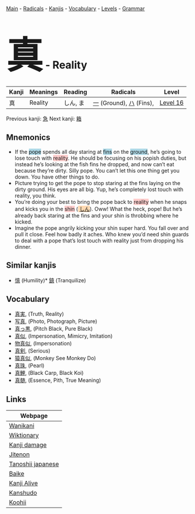 <style> bigfont {font-size: 100px}</style>
[Main](../README.md) -
[Radicals](../radicals.md) -
[Kanjis](../kanjis.md) -
[Vocabulary](../vocabulary.md) -
[Levels](../levels.md) -
[Grammar](../grammar.md)
# <bigfont> 真</bigfont> - Reality 

| Kanji | Meanings | Reading | Radicals | Level |
| --- | --- | --- | --- | --- |
| 真 | Reality | しん, ま | [一](../radicals/一.md) (Ground), [ハ](../radicals/ハ.md) (Fins),  | [Level 16](../levels/wk_level16.md) |

Previous kanji: [急](急.md) Next kanji: [箱](箱.md) 

## Mnemonics
 * If the <span style="background-color:#ADD8E6"> pope</span> spends all day staring at <span style="background-color:#ADD8E6"> fins</span> on the <span style="background-color:#ADD8E6"> ground</span>, he’s going to lose touch with <span style="background-color:#ffcccb"> reality</span>. He should be focusing on his popish duties, but instead he’s looking at the fish fins he dropped, and now can’t eat because they’re dirty. Silly pope. You can’t let this one thing get you down. You have other things to do.
* Picture trying to get the pope to stop staring at the fins laying on the dirty ground. His eyes are all big. Yup, he’s completely lost touch with reality, you think.
* You’re doing your best to bring the pope back to <span style="background-color:#ffcccb"> reality</span> when he snaps and kicks you in the <span style="background-color:#ffcccb"> shin</span> (<span style="background-color:#fed8b1"> [しん](https://jisho.org/search/しん)</span>). Oww! What the heck, pope! But he’s already back staring at the fins and your shin is throbbing where he kicked.
* Imagine the pope angrily kicking your shin super hard. You fall over and pull it close. Feel how badly it aches. Who knew you’d need shin guards to deal with a pope that’s lost touch with reality just from dropping his dinner.


## Similar kanjis
 * [慎](慎.md) (Humility)* [鎮](鎮.md) (Tranquilize)


## Vocabulary
 * [真実](../vocabulary/真.md), (Truth, Reality)
* [写真](../vocabulary/真.md), (Photo, Photograph, Picture)
* [真っ黒](../vocabulary/真.md), (Pitch Black, Pure Black)
* [真似](../vocabulary/真.md), (Impersonation, Mimicry, Imitation)
* [物真似](../vocabulary/真.md), (Impersonation)
* [真剣](../vocabulary/真.md), (Serious)
* [猿真似](../vocabulary/真.md), (Monkey See Monkey Do)
* [真珠](../vocabulary/真.md), (Pearl)
* [真鯉](../vocabulary/真.md), (Black Carp, Black Koi)
* [真髄](../vocabulary/真.md), (Essence, Pith, True Meaning)



## Links 

| Webpage |
| --- |
| [Wanikani          ](https://www.wanikani.com/kanji/真) |
| [Wiktionary        ](https://en.wiktionary.org/wiki/真) |
| [Kanji damage      ](http://www.kanjidamage.com/kanji/search?utf8=✓&q=真) |
| [Jitenon           ](https://jitenon.com/kanji/真) |
| [Tanoshii japanese ](https://www.tanoshiijapanese.com/dictionary/kanji.cfm?k=真) |
| [Baike             ](https://baike.baidu.com/item/真) |
| [Kanji Alive       ](https://app.kanjialive.com/真) |
| [Kanshudo          ](https://www.kanshudo.com/searchmn?q=真) |
| [Koohii            ](https://kanji.koohii.com/study/kanji/真) |
